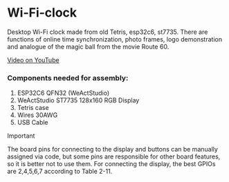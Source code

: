 # Wi-Fi-clock
Desktop Wi-Fi clock made from old Tetris, esp32c6, st7735. There are functions of online time synchronization, photo frames, logo demonstration and analogue of the magic ball from the movie Route 60.

[Video on YouTube](https://www.youtube.com/shorts/ss9aqswdIiM)

### Components needed for assembly:
1. ESP32C6 QFN32 (WeActStudio)
2. WeActStudio ST7735 128x160 RGB Display
3. Tetris case
4. Wires 30AWG
5. USB Cable

> [!IMPORTANT]
> The board pins for connecting to the display and buttons can be manually assigned via code, but some pins are responsible for other board features, so it is better not to use them. For connecting the display, the best GPIOs are 2,4,5,6,7 according to Table 2-11.

